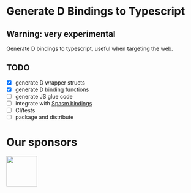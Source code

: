 # Generate D Bindings to Typescript

Warning: very experimental
---

Generate D bindings to typescript, useful when targeting the web.

## TODO

- [x] generate D wrapper structs
- [x] generate D binding functions
- [ ] generate JS glue code
- [ ] integrate with [Spasm bindings](https://github.com/skoppe/spasm)
- [ ] CI/tests
- [ ] package and distribute

# Our sponsors

[<img src="https://raw.githubusercontent.com/libmir/mir-algorithm/master/images/symmetry.png" height="80" />](http://symmetryinvestments.com/)
